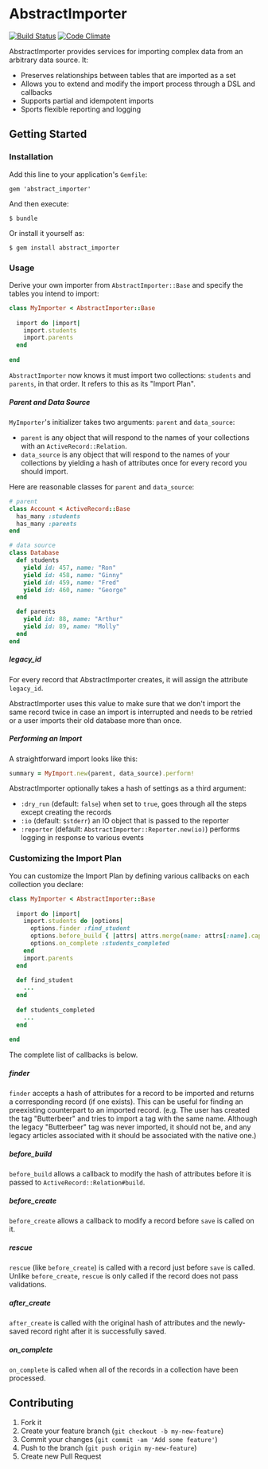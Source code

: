 # AbstractImporter

[![Build Status](https://travis-ci.org/concordia-publishing-house/abstract_importer.png?branch=master)](https://travis-ci.org/concordia-publishing-house/abstract_importer)
[![Code Climate](https://codeclimate.com/github/concordia-publishing-house/abstract_importer.png)](https://codeclimate.com/github/concordia-publishing-house/abstract_importer)

AbstractImporter provides services for importing complex data from an arbitrary data source. It:

 * Preserves relationships between tables that are imported as a set
 * Allows you to extend and modify the import process through a DSL and callbacks
 * Supports partial and idempotent imports
 * Sports flexible reporting and logging



## Getting Started

### Installation

Add this line to your application's `Gemfile`:

    gem 'abstract_importer'

And then execute:

    $ bundle

Or install it yourself as:

    $ gem install abstract_importer



### Usage

Derive your own importer from `AbstractImporter::Base` and specify the tables you intend to import:

```ruby
class MyImporter < AbstractImporter::Base
  
  import do |import|
    import.students
    import.parents
  end
  
end
```

`AbstractImporter` now knows it must import two collections: `students` and `parents`, in that order. It refers to this as its "Import Plan".


##### Parent and Data Source

`MyImporter`'s initializer takes two arguments: `parent` and `data_source`:

 * `parent` is any object that will respond to the names of your collections with an `ActiveRecord::Relation`.
 * `data_source` is any object that will respond to the names of your collections by yielding a hash of attributes once for every record you should import.

Here are reasonable classes for `parent` and `data_source`:

```ruby
# parent
class Account < ActiveRecord::Base
  has_many :students
  has_many :parents
end
```

```ruby
# data source
class Database
  def students
    yield id: 457, name: "Ron"
    yield id: 458, name: "Ginny"
    yield id: 459, name: "Fred"
    yield id: 460, name: "George"
  end

  def parents
    yield id: 88, name: "Arthur"
    yield id: 89, name: "Molly"
  end
end
```


##### legacy_id

For every record that AbstractImporter creates, it will assign the attribute `legacy_id`.

AbstractImporter uses this value to make sure that we don't import the same record twice in case an import is interrupted and needs to be retried or a user imports their old database more than once.


##### Performing an Import

A straightforward import looks like this:

```ruby
summary = MyImport.new(parent, data_source).perform!
```

AbstractImporter optionally takes a hash of settings as a third argument:

 * `:dry_run` (default: `false`) when set to `true`, goes through all the steps except creating the records
 * `:io` (default: `$stderr`) an IO object that is passed to the reporter
 * `:reporter` (default: `AbstractImporter::Reporter.new(io)`) performs logging in response to various events



### Customizing the Import Plan

You can customize the Import Plan by defining various callbacks on each collection you declare:

```ruby
class MyImporter < AbstractImporter::Base
  
  import do |import|
    import.students do |options|
      options.finder :find_student
      options.before_build { |attrs| attrs.merge(name: attrs[:name].capitalize) }
      options.on_complete :students_completed
    end
    import.parents
  end
  
  def find_student
    ...
  end
  
  def students_completed
    ...
  end
  
end
```

The complete list of callbacks is below.

##### finder

`finder` accepts a hash of attributes for a record to be imported and returns a corresponding record (if one exists). This can be useful for finding an preexisting counterpart to an imported record. (e.g. The user has created the tag "Butterbeer" and tries to import a tag with the same name. Although the legacy "Butterbeer" tag was never imported, it should not be, and any legacy articles associated with it should be associated with the native one.)

##### before_build

`before_build` allows a callback to modify the hash of attributes before it is passed to `ActiveRecord::Relation#build`.

##### before_create

`before_create` allows a callback to modify a record before `save` is called on it.

##### rescue

`rescue` (like `before_create`) is called with a record just before `save` is called. Unlike `before_create`, `rescue` is only called if the record does not pass validations.

##### after_create

`after_create` is called with the original hash of attributes and the newly-saved record right after it is successfully saved.

##### on_complete

`on_complete` is called when all of the records in a collection have been processed.




## Contributing

1. Fork it
2. Create your feature branch (`git checkout -b my-new-feature`)
3. Commit your changes (`git commit -am 'Add some feature'`)
4. Push to the branch (`git push origin my-new-feature`)
5. Create new Pull Request
